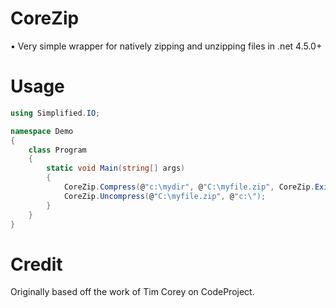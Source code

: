 # CoreZip

• Very simple wrapper for natively zipping and unzipping files in .net 4.5.0+


# Usage
```cs
using Simplified.IO;

namespace Demo
{
    class Program
    {
        static void Main(string[] args)
        {            
            CoreZip.Compress(@"c:\mydir", @"C:\myfile.zip", CoreZip.ExistingArchiveAction.Update);
            CoreZip.Uncompress(@"C:\myfile.zip", @"c:\");
        }
    }
}
```

# Credit
Originally based off the work of Tim Corey on CodeProject.
